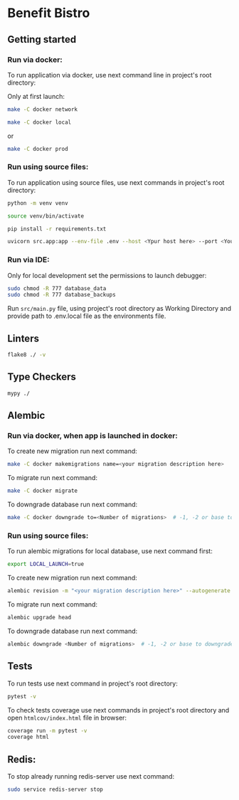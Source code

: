# Benefit Bistro

## Getting started

### Run via docker:

To run application via docker, use next command line in 
project's root directory:

Only at first launch:
```bash
make -C docker network
```

```bash
make -C docker local
```
or
```bash
make -C docker prod
```

### Run using source files:

To run application using source files, use next commands 
in project's root directory:

```bash
python -m venv venv

source venv/bin/activate

pip install -r requirements.txt

uvicorn src.app:app --env-file .env --host <Ypur host here> --port <Your por here> --reload 
```

### Run via IDE:

Only for local development set the permissions to launch debugger:

```bash
sudo chmod -R 777 database_data
sudo chmod -R 777 database_backups
```

Run ```src/main.py``` file, using project's root directory as Working Directory and 
provide path to .env.local file as the environments file.

## Linters

```bash
flake8 ./ -v
```

## Type Checkers

```bash
mypy ./
```


## Alembic

### Run via docker, when app is launched in docker:

To create new migration run next command:
```bash
make -C docker makemigrations name=<your migration description here>
```

To migrate run next command:
```bash
make -C docker migrate
```

To downgrade database run next command:
```bash
make -C docker downgrade to=<Number of migrations>  # -1, -2 or base to downgrade to start point
```


### Run using source files:

To run alembic migrations for local database, use next command first:

```bash
export LOCAL_LAUNCH=true
```

To create new migration run next command:
```bash
alembic revision -m "<your migration description here>" --autogenerate
```

To migrate run next command:
```bash
alembic upgrade head
```

To downgrade database run next command:
```bash
alembic downgrade <Number of migrations>  # -1, -2 or base to downgrade to start point
```

## Tests

To run tests use next command in project's root directory:
```bash
pytest -v
```

To check tests coverage use next commands in project's root directory and 
open ```htmlcov/index.html``` file in browser:
```bash
coverage run -m pytest -v
coverage html
```


## Redis:

To stop already running redis-server use next command:
```bash
sudo service redis-server stop
```
